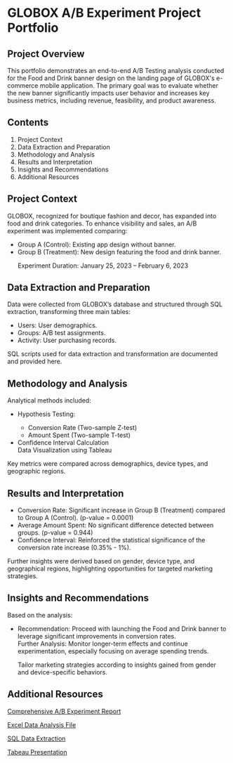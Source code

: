 # GLOBOX A/B Experiment Project Portfolio

## Project Overview

This portfolio demonstrates an end-to-end A/B Testing analysis conducted for the Food and Drink banner design on the landing page of GLOBOX's e-commerce mobile application.
The primary goal was to evaluate whether the new banner significantly impacts user behavior and increases key business metrics, including revenue, feasibility, and product awareness.

## Contents
<ol>
<li>Project Context</li>

<li>Data Extraction and Preparation</li>

<li>Methodology and Analysis</li>

<li>Results and Interpretation</li>

<li>Insights and Recommendations</li>

<li>Additional Resources</li>
</ol>

## Project Context

GLOBOX, recognized for boutique fashion and decor, has expanded into food and drink categories. To enhance visibility and sales, an A/B experiment was implemented comparing:
<ul>
<li>Group A (Control): Existing app design without banner.</li>

<li>Group B (Treatment): New design featuring the food and drink banner.</li>

Experiment Duration: January 25, 2023 – February 6, 2023
</ul>

## Data Extraction and Preparation

Data were collected from GLOBOX’s database and structured through SQL extraction, transforming three main tables:
<ul>
<li>Users: User demographics.</li>

<li>Groups: A/B test assignments.</li>

<li>Activity: User purchasing records.</li>
</ul>
SQL scripts used for data extraction and transformation are documented and provided here.

## Methodology and Analysis

Analytical methods included:
<ul>
  
<li>Hypothesis Testing:</li>
<ul>
<li>Conversion Rate (Two-sample Z-test)</li>

<li> Amount Spent (Two-sample T-test)</li>
</ul>
<li>Confidence Interval Calculation</li>

</li>Data Visualization using Tableau </ul>


Key metrics were compared across demographics, device types, and geographic regions.

## Results and Interpretation
<ul>
<li>Conversion Rate: Significant increase in Group B (Treatment) compared to Group A (Control). (p-value = 0.0001)</li>

<li>Average Amount Spent: No significant difference detected between groups. (p-value = 0.944)</li>

<li>Confidence Interval: Reinforced the statistical significance of the conversion rate increase (0.35% - 1%).</li>
</ul>
Further insights were derived based on gender, device type, and geographical regions, highlighting opportunities for targeted marketing strategies.

## Insights and Recommendations

Based on the analysis:
<ul>
<li>Recommendation: Proceed with launching the Food and Drink banner to leverage significant improvements in conversion rates.</li>

</li>Further Analysis: Monitor longer-term effects and continue experimentation, especially focusing on average spending trends.</li>

Tailor marketing strategies according to insights gained from gender and device-specific behaviors.</li>
</ul>

## Additional Resources
[Comprehensive A/B Experiment Report](https://github.com/Softechanalytics/AB_Testing_Tableau/blob/main/AB.pdf)

[Excel Data Analysis File](https://github.com/Softechanalytics/AB_Testing_Tableau/blob/main/globox_extraction_masterschoolProject.xlsx)

[SQL Data Extraction](https://github.com/Softechanalytics/AB_Testing_Tableau/blob/main/SQLdataExtraction.pdf)

[Tabeau Presentation](https://public.tableau.com/app/profile/chukwuemeka.isaac.anyakwu/viz/GloboxProjectChuksIsaac/Globox?publish=yes)




